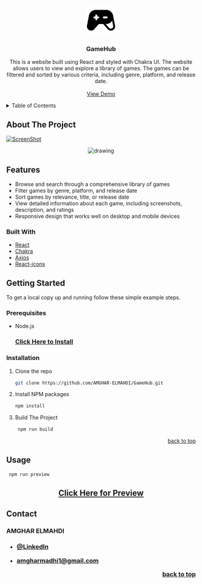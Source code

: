 <a name="readme-top"></a>

<br />
<div align="center">
  <a href="https://github.com/AMGHAR-ELMAHDI/GameHub">
    <img src="icon.svg" alt="Logo" width="80" height="80">
  </a>

<h3 align="center">GameHub</h3>

  <p align="center">
    This is a website built using React and styled with Chakra UI. The website allows users to view and explore a library of games. The games can be filtered and sorted by various criteria, including genre, platform, and release date.
    <br />
    <br />
    <a href="https://game-hub-tawny-kappa.vercel.app/">View Demo</a>
  </p>
</div>

<details>
  <summary>Table of Contents</summary>
  <ol>
    <li>
      <a href="#about-the-project">About The Project</a>
      <ul>
        <li><a href="#built-with">Built With</a></li>
        <li><a href="#features">Features</a></li>
      </ul>
    </li>
    <li>
      <a href="#getting-started">Getting Started</a>
      <ul>
        <li><a href="#prerequisites">Prerequisites</a></li>
        <li><a href="#installation">Installation</a></li>
      </ul>
    </li>
    <li><a href="#usage">Usage</a></li>
  </ol>
</details>

## About The Project

[![ScreenShot][product-screenshot]](https://example.com)

<div width="100%" align="center"><img src="Images/GameHubMobile.png" alt="drawing" width="300"/></div>

## Features

- Browse and search through a comprehensive library of games
- Filter games by genre, platform, and release date
- Sort games by relevance, title, or release date
- View detailed information about each game, including screenshots, description, and ratings
- Responsive design that works well on desktop and mobile devices

### Built With

- <a href="https://reactjs.org/">React</a>
- <a href="https://v2.chakra-ui.com/">Chakra</a>
- <a href="https://axios-http.com/">Axios</a>
- <a href="https://react-icons.github.io/react-icons/">React-icons</a>

## Getting Started

To get a local copy up and running follow these simple example steps.

### Prerequisites

- Node.js
  <h3><a href="https://nodejs.org/en/download/package-manager">Click Here to Install</a></h3>

### Installation

1. Clone the repo
   ```sh
   git clone https://github.com/AMGHAR-ELMAHDI/GameHub.git
   ```
2. Install NPM packages
   ```sh
   npm install
   ```
3. Build The Project
   ```sh
    npm run build
   ```

<p align="right"><a href="#readme-top">back to top</a></p>

## Usage

```sh
 npm run preview
```

  <h2 align="center"><a href="https://game-hub-tawny-kappa.vercel.app/">Click Here for Preview</a></h2>

## Contact

<h3 >
AMGHAR ELMAHDI
<h3>

- [@LinkedIn](https://www.linkedin.com/in/elmahdi-amghar-148124177/)

- amgharmadhi1@gmail.com

<p align="right"><a href="#readme-top">back to top</a></p>

[product-screenshot]: Images/GameHubDesktop.png
[product-screenshot2]: Images/GameHubMobile.png
